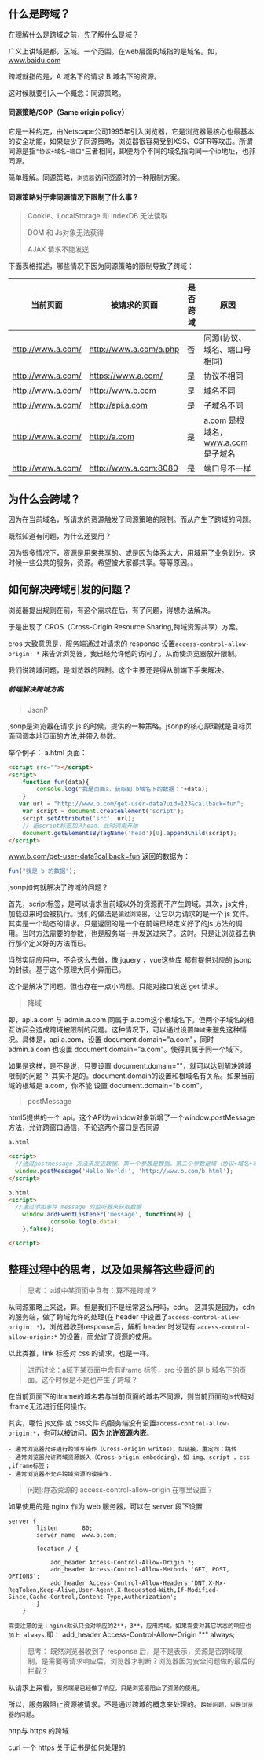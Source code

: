 ## 什么是跨域？

在理解什么是跨域之前，先了解什么是域？

广义上讲域是都，区域。一个范围。在web层面的域指的是域名。如，www.baidu.com

跨域就指的是，A 域名下的请求 B 域名下的资源。

这时候就要引入一个概念：同源策略。

#### 同源策略/SOP（Same origin policy）

  它是一种约定，由Netscape公司1995年引入浏览器，它是浏览器最核心也最基本的安全功能，如果缺少了同源策略，浏览器很容易受到XSS、CSFR等攻击。所谓同源是指`"协议+域名+端口"`三者相同，即便两个不同的域名指向同一个ip地址，也非同源。

简单理解。同源策略，`浏览器`访问资源时的一种限制方案。

#### 同源策略对于非同源情况下限制了什么事？

> Cookie、LocalStorage 和 IndexDB 无法读取
>
>  DOM 和 Js对象无法获得
>
> AJAX 请求不能发送

下面表格描述，哪些情况下因为同源策略的限制导致了跨域：

| 当前页面          | 被请求的页面           | 是否跨域 | 原因                               |
| ----------------- | ---------------------- | -------- | ---------------------------------- |
| http://www.a.com/ | http://www.a.com/a.php | 否       | 同源(协议、域名、端口号相同)       |
| http://www.a.com/ | https://www.a.com/     | 是       | 协议不相同                         |
| http://www.a.com/ | http://www.b.com       | 是       | 域名不同                           |
| http://www.a.com/ | http://api.a.com       | 是       | 子域名不同                         |
| http://www.a.com/ | http://a.com           | 是       | a.com 是根域名，www.a.com 是子域名 |
| http://www.a.com/ | http://www.a.com:8080  | 是       | 端口号不一样                       |

## 为什么会跨域？

 因为在当前域名，所请求的资源触发了同源策略的限制。而从产生了跨域的问题。

既然知道有问题，为什么还要用？ 

因为很多情况下，资源是用来共享的。或是因为体系太大，用域用了业务划分。这时候一些公共的服务，资源。希望被大家都共享。等等原因。。



## 如何解决跨域引发的问题？

浏览器提出规则在前，有这个需求在后，有了问题，得想办法解决。

于是出现了 CROS（Cross-Origin Resource Sharing,跨域资源共享）方案。

cros 大致意思是，服务端通过对请求的 response 设置`access-control-allow-origin: *` 来告诉浏览器，我已经允许他的访问了。从而使浏览器放开限制。

我们说跨域问题，是浏览器的限制。这个主要还是得从前端下手来解决。

##### 前端解决跨域方案

> JsonP

jsonp是浏览器在请求 js 的时候，提供的一种策略。jsonp的核心原理就是目标页面回调本地页面的方法,并带入参数。

举个例子：  a.html 页面：

```html
<script src=""></script>
<script>
    function fun(data){
        console.log("我是页面a，获取到 b域名下的数据："+data);
    }
   var url = "http://www.b.com/get-user-data?uid=123&callback=fun";
    var script = document.createElement('script');
    script.setAttribute('src', url);
    // 把script标签加入head，此时调用开始
    document.getElementsByTagName('head')[0].appendChild(script); 
</script>
```

www.b.com/get-user-data?callback=fun 返回的数据为：

``` js
fun("我是 b 的数据");
```

jsonp如何就解决了跨域的问题？

首先，script标签，是可以请求当前域以外的资源而不产生跨域。其次，js文件，加载过来时会被执行。我们的做法是`骗过浏览器`，让它以为请求的是一个 js 文件。其实是一个动态的请求。只是返回的是一个在前端已经定义好了的js 方法的调用。当时方法需要的参数，也是服务端一并发送过来了。这时。只是让浏览器去执行那个定义好的方法而已。

当然实际应用中，不会这么去做，像 jquery ，vue这些库 都有提供对应的 jsonp 的封装。基于这个原理大同小异而已。

 这个是解决了问题。但也存在一点小问题。只能对接口发送 get 请求。



> 降域

即，api.a.com 与 admin.a.com 同属于 a.com这个根域名下。但两个子域名的相互访问会造成跨域被限制的问题。这种情况下，可以通过设置`降域`来避免这种情况。具体是，api.a.com，设置 document.domain="a.com"，同时 admin.a.com 也设置 document.domain="a.com"。使得其属于同一个域下。

如果是这样，是不是说，只要设置 document.domain=""，就可以达到解决跨域限制的问题？ 其实不是的。document.domain的设置和根域名有关系。如果当前域的根域是 a.com，你不能 设置 document.domain="b.com"。



> postMessage

html5提供的一个 api。这个API为window对象新增了一个window.postMessage方法，允许跨窗口通信，不论这两个窗口是否同源

```html
a.html 

<script>
  //通过postmessage 方法来发送数据，第一个参数是数据，第二个参数是域（协议+域名+端口）
  window.postMessage('Hello World!', 'http://www.b.com/b.html');
</script>

b.html
<script>
  //通过添加事件 message 的监听器来获取数据
	window.addEventListener('message', function(e) {
  			console.log(e.data);
	},false);

</script>


```



## 整理过程中的思考，以及如果解答这些疑问的



> 思考：  a域中某页面中含有：<script src="http://www.b.com/b.js"></script>算不是跨域？

从同源策略上来说，算。但是我们不是经常这么用吗，cdn。 这其实是因为，cdn 的服务端，做了跨域允许的处理(在 header 中设置了`access-control-allow-origin: *`)，浏览器收到response后，解析 header 时发现有 `access-control-allow-origin:*` 的设置，而允许了资源的使用。

以此类推，link 标签对 css 的请求，也是一样。

> 进而讨论：a域下某页面中含有iframe 标签，src 设置的是 b 域名下的页面。这个时候是不是也产生了跨域？

在当前页面下的iframe的域名若与当前页面的域名不同源，则当前页面的js代码对iframe无法进行任何操作。

其实，哪怕 js文件 或 css文件 的服务端没有设置`access-control-allow-origin:*`，也可以被访问。**因为允许资源内嵌**。

```
- 通常浏览器允许进行跨域写操作（Cross-origin writes），如链接，重定向；跳转
- 通常浏览器允许跨域资源嵌入（Cross-origin embedding），如 img、script ，css ,iframe标签；
- 通常浏览器不允许跨域资源的读操作.
```



> 问题:静态资源的 access-control-allow-origin 在哪里设置？

如果使用的是 nginx 作为 web 服务器，可以在 server 段下设置

~~~nginx
server {
        listen       80;
        server_name  www.b.com;
 
        location / {
			
			add_header Access-Control-Allow-Origin *;
			add_header Access-Control-Allow-Methods 'GET, POST, OPTIONS';
			add_header Access-Control-Allow-Headers 'DNT,X-Mx-ReqToken,Keep-Alive,User-Agent,X-Requested-With,If-Modified-Since,Cache-Control,Content-Type,Authorization';
		}
    }

~~~

`需要注意的是：nginx默认只会对响应的2**，3**，应用跨域。如果需要对其它状态的响应也加上 always`.即：	add_header Access-Control-Allow-Origin "*" always;



> 思考： 既然浏览器收到了 response 后，是不是表示，资源是否跨域限制，是需要等请求响应后，浏览器才判断？浏览器因为安全问题做的最后的拦截？

从请求上来看，`服务端是已经做了响应。只是浏览器阻止了资源的使用`。

所以，服务器阻止资源被请求。不是通过跨域的概念来处理的。`跨域问题，只是浏览器的问题`。



http与 https 的跨域



curl 一个 https 关于证书是如何处理的